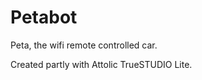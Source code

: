 Petabot
=======

Peta, the wifi remote controlled car.

Created partly with Attolic TrueSTUDIO Lite.
